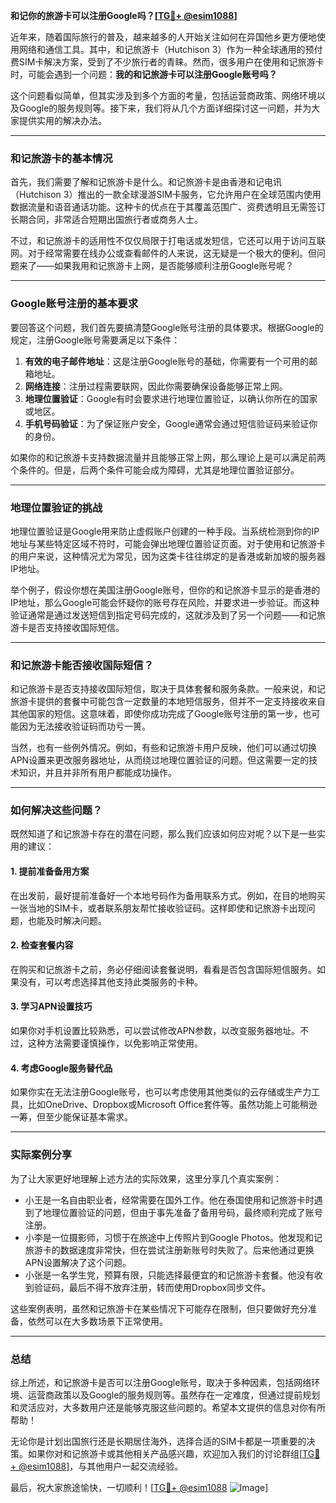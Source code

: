 **和记你的旅游卡可以注册Google吗？[[TG💪+ @esim1088](https://t.me/s/esim1088)]**

近年来，随着国际旅行的普及，越来越多的人开始关注如何在异国他乡更方便地使用网络和通信工具。其中，和记旅游卡（Hutchison 3）作为一种全球通用的预付费SIM卡解决方案，受到了不少旅行者的青睐。然而，很多用户在使用和记旅游卡时，可能会遇到一个问题：**我的和记旅游卡可以注册Google账号吗？**

这个问题看似简单，但其实涉及到多个方面的考量，包括运营商政策、网络环境以及Google的服务规则等。接下来，我们将从几个方面详细探讨这一问题，并为大家提供实用的解决办法。

---

### 和记旅游卡的基本情况

首先，我们需要了解和记旅游卡是什么。和记旅游卡是由香港和记电讯（Hutchison 3）推出的一款全球漫游SIM卡服务，它允许用户在全球范围内使用数据流量和语音通话功能。这种卡的优点在于其覆盖范围广、资费透明且无需签订长期合同，非常适合短期出国旅行者或商务人士。

不过，和记旅游卡的适用性不仅仅局限于打电话或发短信，它还可以用于访问互联网。对于经常需要在线办公或查看邮件的人来说，这无疑是一个极大的便利。但问题来了——如果我用和记旅游卡上网，是否能够顺利注册Google账号呢？

---

### Google账号注册的基本要求

要回答这个问题，我们首先要搞清楚Google账号注册的具体要求。根据Google的规定，注册Google账号需要满足以下条件：

1. **有效的电子邮件地址**：这是注册Google账号的基础，你需要有一个可用的邮箱地址。
2. **网络连接**：注册过程需要联网，因此你需要确保设备能够正常上网。
3. **地理位置验证**：Google有时会要求进行地理位置验证，以确认你所在的国家或地区。
4. **手机号码验证**：为了保证账户安全，Google通常会通过短信验证码来验证你的身份。

如果你的和记旅游卡支持数据流量并且能够正常上网，那么理论上是可以满足前两个条件的。但是，后两个条件可能会成为障碍，尤其是地理位置验证部分。

---

### 地理位置验证的挑战

地理位置验证是Google用来防止虚假账户创建的一种手段。当系统检测到你的IP地址与某些特定区域不符时，可能会弹出地理位置验证页面。对于使用和记旅游卡的用户来说，这种情况尤为常见，因为这类卡往往绑定的是香港或新加坡的服务器IP地址。

举个例子，假设你想在美国注册Google账号，但你的和记旅游卡显示的是香港的IP地址，那么Google可能会怀疑你的账号存在风险，并要求进一步验证。而这种验证通常是通过发送短信到指定号码完成的，这就涉及到了另一个问题——和记旅游卡是否支持接收国际短信。

---

### 和记旅游卡能否接收国际短信？

和记旅游卡是否支持接收国际短信，取决于具体套餐和服务条款。一般来说，和记旅游卡提供的套餐中可能包含一定数量的本地短信服务，但并不一定支持接收来自其他国家的短信。这意味着，即使你成功完成了Google账号注册的第一步，也可能因为无法接收验证码而功亏一篑。

当然，也有一些例外情况。例如，有些和记旅游卡用户反映，他们可以通过切换APN设置来更改服务器地址，从而绕过地理位置验证的问题。但这需要一定的技术知识，并且并非所有用户都能成功操作。

---

### 如何解决这些问题？

既然知道了和记旅游卡存在的潜在问题，那么我们应该如何应对呢？以下是一些实用的建议：

#### 1. 提前准备备用方案
在出发前，最好提前准备好一个本地号码作为备用联系方式。例如，在目的地购买一张当地的SIM卡，或者联系朋友帮忙接收验证码。这样即使和记旅游卡出现问题，也能及时解决问题。

#### 2. 检查套餐内容
在购买和记旅游卡之前，务必仔细阅读套餐说明，看看是否包含国际短信服务。如果没有，可以考虑选择其他支持此类服务的卡种。

#### 3. 学习APN设置技巧
如果你对手机设置比较熟悉，可以尝试修改APN参数，以改变服务器地址。不过，这种方法需要谨慎操作，以免影响正常使用。

#### 4. 考虑Google服务替代品
如果你实在无法注册Google账号，也可以考虑使用其他类似的云存储或生产力工具，比如OneDrive、Dropbox或Microsoft Office套件等。虽然功能上可能稍逊一筹，但至少能保证基本需求。

---

### 实际案例分享

为了让大家更好地理解上述方法的实际效果，这里分享几个真实案例：

- 小王是一名自由职业者，经常需要在国外工作。他在泰国使用和记旅游卡时遇到了地理位置验证的问题，但由于事先准备了备用号码，最终顺利完成了账号注册。
- 小李是一位摄影师，习惯于在旅途中上传照片到Google Photos。他发现和记旅游卡的数据速度非常快，但在尝试注册新账号时失败了。后来他通过更换APN设置解决了这个问题。
- 小张是一名学生党，预算有限，只能选择最便宜的和记旅游卡套餐。他没有收到验证码，最后不得不放弃注册，转而使用Dropbox同步文件。

这些案例表明，虽然和记旅游卡在某些情况下可能存在限制，但只要做好充分准备，依然可以在大多数场景下正常使用。

---

### 总结

综上所述，和记旅游卡是否可以注册Google账号，取决于多种因素，包括网络环境、运营商政策以及Google的服务规则等。虽然存在一定难度，但通过提前规划和灵活应对，大多数用户还是能够克服这些问题的。希望本文提供的信息对你有所帮助！

无论你是计划出国旅行还是长期居住海外，选择合适的SIM卡都是一项重要的决策。如果你对和记旅游卡或其他相关产品感兴趣，欢迎加入我们的讨论群组[[TG💪+ @esim1088](https://t.me/s/esim1088)]，与其他用户一起交流经验。

最后，祝大家旅途愉快，一切顺利！[[TG💪+ @esim1088](https://t.me/s/esim1088) ![Image](https://i.postimg.cc/4NQfJmqS/Snipaste-2025-05-13-00-14-12.png)]